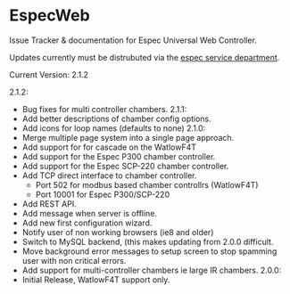 # EspecWeb
Issue Tracker &amp; documentation for Espec Universal Web Controller.

Updates currently must be distrubuted via the [espec service department](http://www.espec.com/na/support/).

Current Version: 2.1.2

2.1.2:
  * Bug fixes for multi controller chambers.
2.1.1:
  * Add better descriptions of chamber config options.
  * Add icons for loop names (defaults to none)
2.1.0:
  * Merge multiple page system into a single page approach.
  * Add support for for cascade on the WatlowF4T
  * Add support for the Espec P300 chamber controller.
  * Add support for the Espec SCP-220 chamber controller.
  * Add TCP direct interface to chamber controller.
    * Port 502 for modbus based chamber controllrs (WatlowF4T)
    * Port 10001 for Espec P300/SCP-220
  * Add REST API.
  * Add message when server is offline.
  * Add new first configuration wizard.
  * Notify user of non working browsers (ie8 and older)
  * Switch to MySQL backend, (this makes updating from 2.0.0 difficult.
  * Move background error messages to setup screen to stop spamming user with non critical errors.
  * Add support for multi-controller chambers ie large IR chambers.
2.0.0:
  * Initial Release, WatlowF4T support only.
